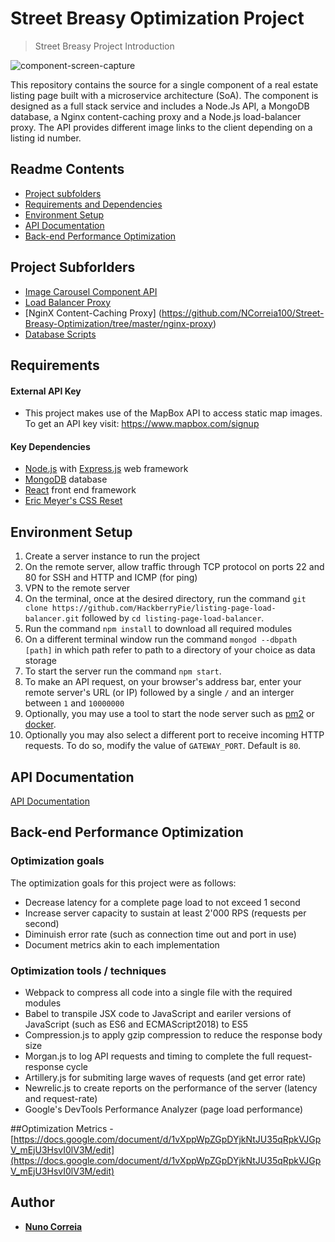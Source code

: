 # Street Breasy Optimization Project
> Street Breasy Project Introduction

![component-screen-capture](https://github.com/HackberryPie/image-carousel-component/blob/master/documentation/images/component-screen-capture-main.gif)

This repository contains the source for a single component of a real estate listing page built with a microservice architecture (SoA). The component is designed as a full stack service and includes a Node.Js API, a MongoDB database, a Nginx content-caching proxy and a Node.js load-balancer proxy. The API provides different image links to the client depending on a listing id number.


## Readme Contents

- [Project subfolders](#project-subfolders)
- [Requirements and Dependencies](#requirements)
- [Environment Setup](#environment-setup)
- [API Documentation](#api-documentation)
- [Back-end Performance Optimization](#performance-optimization)


## Project Subforlders
- [Image Carousel Component API](https://github.com/HackberryPie/image-carousel-component)
- [Load Balancer Proxy](https://github.com/HackberryPie/listing-page-load-balancer)
- [NginX Content-Caching Proxy]
(https://github.com/NCorreia100/Street-Breasy-Optimization/tree/master/nginx-proxy)
- [Database Scripts](https://github.com/HackberryPie/image-carousel-component/tree/master/database)

## Requirements

#### External API Key

- This project makes use of the MapBox API to access static map images. To get an API key visit: https://www.mapbox.com/signup

#### Key Dependencies

- [Node.js](https://nodejs.org/en/) with [Express.js](https://expressjs.com/) web framework
- [MongoDB](https://www.mongodb.com/) database
- [React](https://reactjs.org/docs/getting-started.html) front end framework
- [Eric Meyer's CSS Reset](https://meyerweb.com/eric/tools/css/reset/)

## Environment Setup

1. Create a server instance to run the project
2. On the remote server, allow traffic through TCP protocol on ports 22 and 80 for SSH and HTTP and ICMP (for ping)
3. VPN to the remote server  
4. On the terminal, once at the desired directory, run the command `git clone https://github.com/HackberryPie/listing-page-load-balancer.git` followed by `cd listing-page-load-balancer`.
5. Run the command `npm install` to download all required modules
6. On a different terminal window run the command `mongod --dbpath [path]` in which path refer to path to a directory of your choice as data storage
7. To start the server run the command `npm start`.
8. To make an API request, on your browser's address bar, enter your remote server's URL (or IP) followed by a single `/` and an interger between `1` and `10000000`
9. Optionally, you may use a tool to start the node server such as [pm2](http://pm2.keymetrics.io/) or [docker](https://docs.docker.com/docker-hub/).
10. Optionally you may also select a different port to receive incoming HTTP requests. To do so, modify the value of `GATEWAY_PORT`. Default is `80`.

## API Documentation

[API Documentation](https://github.com/HackberryPie/image-carousel-component/blob/master/documentation/api-documentation.md)

## Back-end Performance Optimization

### Optimization goals

The optimization goals for this project were as follows:
- Decrease latency for a complete page load to not exceed 1 second
- Increase server capacity to sustain at least 2'000 RPS (requests per second)
- Diminuish error rate (such as connection time out and port in use)
- Document metrics akin to each implementation


### Optimization tools / techniques
- Webpack to compress all code into a single file with the required modules
- Babel to transpile JSX code to JavaScript and eariler versions of JavaScript (such as ES6 and ECMAScript2018) to ES5
- Compression.js to apply gzip compression to reduce the response body size 
- Morgan.js to log API requests and timing to complete the full request-response cycle
- Artillery.js for submiting large waves of requests (and get error rate)
- Newrelic.js to create reports on the performance of the server (latency and request-rate)
- Google's DevTools Performance Analyzer (page load performance)  


##Optimization Metrics
    - [https://docs.google.com/document/d/1vXppWpZGpDYjkNtJU35qRpkVJGpV_mEjU3HsvI0lV3M/edit](https://docs.google.com/document/d/1vXppWpZGpDYjkNtJU35qRpkVJGpV_mEjU3HsvI0lV3M/edit)

## Author

* [**Nuno Correia**](https://www.linkedin.com/in/nuno-correia-901904132/)



